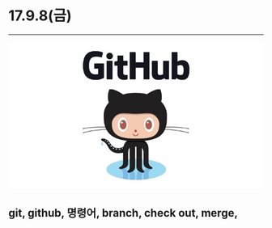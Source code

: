 # 17.9.8(금)
---

![screensh](/study/image/github-logo.jpg)

## git, github, 명령어, branch, check out, merge, 